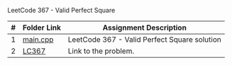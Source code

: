 LeetCode 367 - Valid Perfect Square

|  #  | Folder Link | Assignment Description |
| :-: | ----------- | ---------------------- |
| 1  |   [main.cpp](https://github.com/aelious/4883-Prog-Tech/blob/main/Assignments/A05/LeetCode%20Problems/P69/main.cpp)    |   LeetCode 367 - Valid Perfect Square solution   |
| 2  |  [LC367](https://leetcode.com/problems/valid-perfect-square/description/)  |  Link to the problem.  |